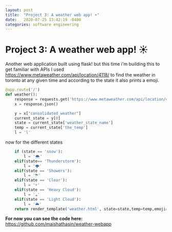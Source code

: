 ```yaml
---
layout: post
title:  "Project 3: A weather web app! ☀️"
date:   2020-07-25 13:42:19 -0400
categories: software engineering
---
```


# Project 3: A weather web app! ☀️
Another web application built using flask! but this time i'm building this to get familiar with APIs I used https://www.metaweather.com/api/location/4118/ to find the weather in toronto at any given time and according to the state it also prints a emoji.

```python
@app.route('/')
def weather():
    response = requests.get('https://www.metaweather.com/api/location/4118/')
    x = response.json()

    y = x["consolidated_weather"]
    current_state = y[0]
    state = current_state['weather_state_name']
    temp = current_state['the_temp']
    l = 'l'
```
now for the different states
```python
    if (state == 'snow'):
        l = '🌨' 
    elif(state== 'Thunderstorm'):
        l = '🌩' 
    elif(state == 'Showers'):
        l = '⛈'
    elif(state == 'Clear'):
        l = '☀️'
    elif(state == 'Heavy Cloud'):
        l = '☁️'
    elif(state == 'Light Cloud'):
        l = '🌥'
    return render_template('weather.html', state=state,temp=temp,emoji=l)
```


**For now you can see the code here:**
https://github.com/maishathasin/weather-webapp